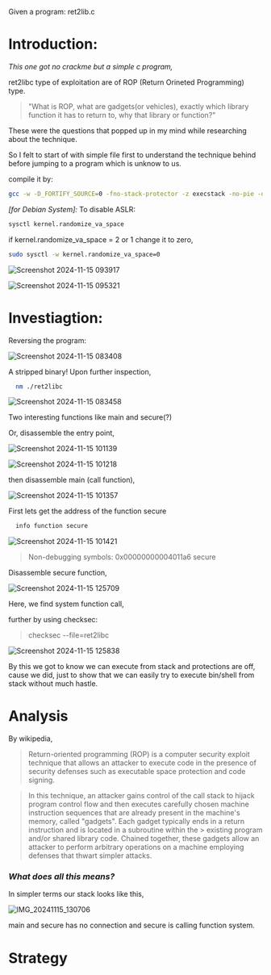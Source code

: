 
Given a program: ret2lib.c

# Introduction:
_This one got no crackme but a simple c program,_

ret2libc type of exploitation are of ROP (Return Orineted Programming) type.

> "What is ROP, what are gadgets(or vehicles), exactly which library function it has to return to, why that library or function?"

These were the questions that popped up in my mind while researching about the technique.

So I felt to start of with simple file first to understand the technique behind before jumping to a program which is unknow to us.

compile it by:  
```bash
gcc -w -D_FORTIFY_SOURCE=0 -fno-stack-protector -z execstack -no-pie -o ret2libc ret2libc.c
```

_[for Debian System]:_
To disable ASLR:

```bash
sysctl kernel.randomize_va_space
```
if kernel.randomize_va_space = 2 or 1 change it to zero,

```bash
sudo sysctl -w kernel.randomize_va_space=0
```

![Screenshot 2024-11-15 093917](https://github.com/user-attachments/assets/c4916221-aabc-4062-b5de-d21a0b4e2c82)

![Screenshot 2024-11-15 095321](https://github.com/user-attachments/assets/29a8a9a7-2a27-4d9a-8e1e-c5b9b62ac4c1)

# Investiagtion:

Reversing the program:

![Screenshot 2024-11-15 083408](https://github.com/user-attachments/assets/eabe4088-6b68-465c-8bed-03b8c3a8862f)

A stripped binary!
Upon further inspection,

```sh
  nm ./ret2libc
```

![Screenshot 2024-11-15 083458](https://github.com/user-attachments/assets/eb25c635-84cc-42c5-9496-f15a134d500e)

Two interesting functions like main and secure(?)

Or, disassemble the entry point,

![Screenshot 2024-11-15 101139](https://github.com/user-attachments/assets/4766a3da-f145-4dd9-8b66-6addfb609795)

![Screenshot 2024-11-15 101218](https://github.com/user-attachments/assets/f78073ab-ce38-4f42-86b8-9dfddb139ce3)

then disassemble main (call function),
 
![Screenshot 2024-11-15 101357](https://github.com/user-attachments/assets/e5ecb2ab-11b0-4504-8ae6-f24d345c933d)

First lets get the address of the function secure

```sh
  info function secure
```
![Screenshot 2024-11-15 101421](https://github.com/user-attachments/assets/fd40cc18-59c9-4c2b-a1cf-1f941babbc3e)
>Non-debugging symbols:
>0x00000000004011a6  secure

Disassemble secure function,

![Screenshot 2024-11-15 125709](https://github.com/user-attachments/assets/692c9322-6cc6-489e-b098-50caba6f1da7)

Here, we find system function call, 

further by using checksec:
> checksec --file=ret2libc

![Screenshot 2024-11-15 125838](https://github.com/user-attachments/assets/461a803d-6bd3-4b19-9419-97ed010a92c4)

By this we got to know we can execute from stack and protections are off, cause we did, just to show that we can easily try to execute bin/shell from stack without much hastle.

# Analysis
By wikipedia, 
> Return-oriented programming (ROP) is a computer security exploit technique that allows an attacker to execute code in the presence of security defenses
> such as executable space protection and code signing.

> In this technique, an attacker gains control of the call stack to hijack program control flow and then executes carefully chosen machine instruction sequences 
> that are already present in the machine's memory, called "gadgets". Each gadget typically ends in a return instruction and is located in a subroutine within the > existing program and/or shared library code. Chained together, these gadgets allow an attacker to perform arbitrary operations on a machine employing
> defenses that thwart simpler attacks.

### _What does all this means?_
In simpler terms our stack looks like this,

![IMG_20241115_130706](https://github.com/user-attachments/assets/e49220e0-58d4-4963-b903-dc0681d1162f)

main and secure has no connection and secure is calling function system.



# Strategy










